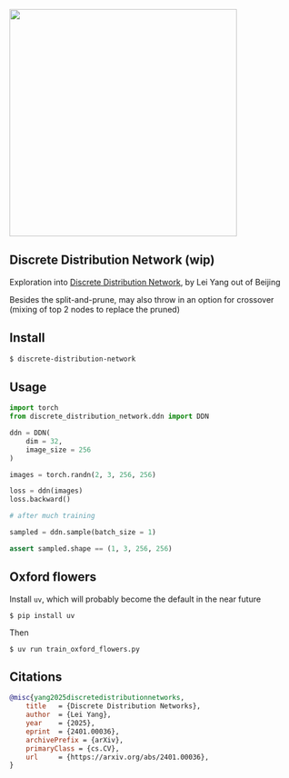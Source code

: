 <img src="./ddn.png" width="400px"></img>

## Discrete Distribution Network (wip)

Exploration into [Discrete Distribution Network](https://discrete-distribution-networks.github.io/), by Lei Yang out of Beijing

Besides the split-and-prune, may also throw in an option for crossover (mixing of top 2 nodes to replace the pruned)

## Install

```bash
$ discrete-distribution-network
```

## Usage

```python
import torch
from discrete_distribution_network.ddn import DDN

ddn = DDN(
    dim = 32,
    image_size = 256
)

images = torch.randn(2, 3, 256, 256)

loss = ddn(images)
loss.backward()

# after much training

sampled = ddn.sample(batch_size = 1)

assert sampled.shape == (1, 3, 256, 256)
```

## Oxford flowers

Install `uv`, which will probably become the default in the near future

```shell
$ pip install uv
```

Then

```shell
$ uv run train_oxford_flowers.py
```

## Citations

```bibtex
@misc{yang2025discretedistributionnetworks,
    title   = {Discrete Distribution Networks}, 
    author  = {Lei Yang},
    year    = {2025},
    eprint  = {2401.00036},
    archivePrefix = {arXiv},
    primaryClass = {cs.CV},
    url     = {https://arxiv.org/abs/2401.00036}, 
}
```
